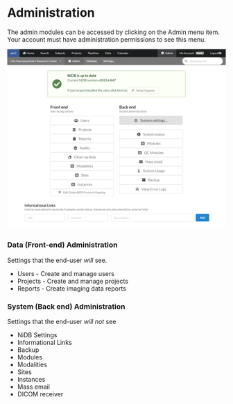 # Administration

The admin modules can be accessed by clicking on the Admin menu item. Your account must have administration permissions to see this menu.

![The main administration page](<../../.gitbook/assets/image (3) (1) (1).png>)

### Data (Front-end) Administration

Settings that the end-user _will_ see.

* Users - Create and manage users
* Projects - Create and manage projects
* Reports - Create imaging data reports

### System (Back end) Administration

Settings that the end-user _will not_ see

* NiDB Settings
* Informational Links
* Backup
* Modules
* Modalities
* Sites
* Instances
* Mass email
* DICOM receiver
